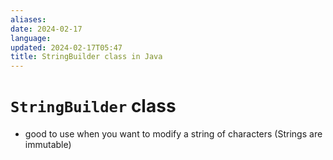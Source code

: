 ```yaml
---
aliases: 
date: 2024-02-17
language: 
updated: 2024-02-17T05:47
title: StringBuilder class in Java
---
```

# `StringBuilder` class
- good to use when you want to modify a string of characters (Strings are immutable)
